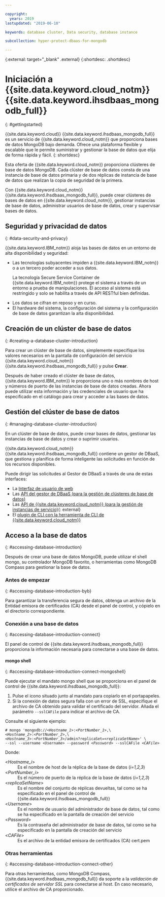 ```yaml
---

copyright:
  years: 2019
lastupdated: "2019-06-10"

keywords: database cluster, Data security, database instance

subcollection: hyper-protect-dbaas-for-mongodb

---
```


{:external: target="_blank" .external}
{:shortdesc: .shortdesc}

# Iniciación a {{site.data.keyword.cloud_notm}} {{site.data.keyword.ihsdbaas_mongodb_full}}
{: #gettingstarted}

{{site.data.keyword.cloud}} {{site.data.keyword.ihsdbaas_mongodb_full}} es un servicio de {{site.data.keyword.cloud_notm}} que proporciona bases de datos MongoDB bajo demanda. Ofrece una plataforma flexible y escalable que le permite suministrar y gestionar la base de datos que elija de forma rápida y fácil.
{: shortdesc}

Esta oferta de {{site.data.keyword.cloud_notm}} proporciona clústeres de base de datos MongoDB. Cada clúster de base de datos consta de una instancia de base de datos primaria y de dos réplicas de instancia de base de datos que realizan la copia de seguridad de la primera.

Con {{site.data.keyword.cloud_notm}} {{site.data.keyword.ihsdbaas_mongodb_full}}, puede crear clústeres de bases de datos en {{site.data.keyword.cloud_notm}}, gestionar instancias de base de datos, administrar usuarios de base de datos, crear y supervisar bases de datos.

## Seguridad y privacidad de datos
{: #data-security-and-privacy}

{{site.data.keyword.IBM_notm}} aloja las bases de datos en un entorno de alta disponibilidad y seguridad:
<ul>
<li>Las tecnologías subyacentes impiden a {{site.data.keyword.IBM_notm}} o a un tercero poder acceder a sus datos.
<p>La tecnología Secure Service Container de {{site.data.keyword.IBM_notm}} protege el sistema a través de un entorno a prueba de manipulaciones. El acceso al sistema está restringido y solo se habilita a través de API RESTful bien definidas.</p></li>
<li>Los datos se cifran en reposo y en curso.</li>
<li>El hardware del sistema, la configuración del sistema y la configuración de base de datos garantizan la alta disponibilidad.</li>
</ul>

<!--
For more information, watch:

- [Data security and privacy using {{site.data.keyword.cloud_notm}} {{site.data.keyword.ihsdbaas_full}} - English version](https://www.youtube.com/watch?v=__IBP727IL8){: external}
- [Data security and privacy using {{site.data.keyword.cloud_notm}} {{site.data.keyword.ihsdbaas_full}} - Chinese version](https://v.youku.com/v_show/id_XMzc3ODQzMzYwMA==.html){: external}
-->

## Creación de un clúster de base de datos
{: #creating-a-database-cluster-introduction}

Para crear un clúster de base de datos, simplemente especifique los valores necesarios en la pantalla de configuración del servicio {{site.data.keyword.cloud_notm}} {{site.data.keyword.ihsdbaas_mongodb_full}} y pulse **Crear**.

Después de haber creado el clúster de base de datos, {{site.data.keyword.IBM_notm}} le proporciona uno o más nombres de host y números de puerto de las instancias de base de datos creadas. Ahora puede utilizar esta información y las credenciales de usuario que ha especificado en el catálogo para crear y acceder a las bases de datos.

## Gestión del clúster de base de datos
{: #managing-database-cluster-introduction}

En un clúster de base de datos, puede crear bases de datos, gestionar las instancias de base de datos y crear o suprimir usuarios.

{{site.data.keyword.cloud_notm}} {{site.data.keyword.ihsdbaas_mongodb_full}} contiene un gestor de DBaaS, que gestiona y planifica de forma inteligente las solicitudes en función de los recursos disponibles.

Puede dirigir las solicitudes al Gestor de DBaaS a través de una de estas interfaces:

- La [Interfaz de usuario de web](/docs/services/hyper-protect-dbaas-for-mongodb?topic=hyper-protect-dbaas-for-mongodb-dbaas_webui_service)
- Las [API del gestor de DBaaS (para la gestión de clústeres de base de datos)](/docs/services/hyper-protect-dbaas-for-mongodb?topic=hyper-protect-dbaas-for-mongodb-gen_inst_mgr_apis)
- Las [API de {{site.data.keyword.cloud_notm}} (para la gestión de instancias de servicio)](https://{DomainName}/apidocs/hyperp-dbaas){: external}
- El [plugin de CLI con la herramienta de CLI de {{site.data.keyword.cloud_notm}}](/docs/services/hyper-protect-dbaas-for-mongodb?topic=hyper-protect-dbaas-for-mongodb-install-ibm-cli)

## Acceso a la base de datos
{: #accessing-database-introduction}

Después de crear una base de datos MongoDB, puede utilizar el shell mongo, su controlador MongoDB favorito, o herramientas como MongoDB Compass para gestionar la base de datos.

### Antes de empezar
{: #accessing-database-introduction-byb}

Para garantizar la transferencia segura de datos, obtenga un archivo de la Entidad emisora de certificados (CA) desde el panel de control, y cópielo en el directorio correspondiente.

### Conexión a una base de datos
{: #accessing-database-introduction-connect}

El panel de control de {{site.data.keyword.ihsdbaas_mongodb_full}} proporciona la información necesaria para conectarse a una base de datos.

#### mongo shell
{: #accessing-database-introduction-connect-mongoshell}

Puede ejecutar el mandato mongo shell que se proporciona en el panel de control de {{site.data.keyword.ihsdbaas_mongodb_full}}:

1. Pulse el icono situado junto al mandato para copiarlo en el portapapeles.
2. Si la conexión de datos segura falla con un error de SSL, especifique el archivo de CA obtenido para validar el certificado del servidor. Añada el parámetro `--sslCAFile` para indicar el archivo de CA.

Consulte el siguiente ejemplo:

<pre><code class="hljs"># mongo 'mongodb:/&sol;&lt;<em>Hostname_1</em>&gt;&colon;&lt;<em>PortNumber_1</em>&gt;,\
&lt;<em>Hostname_2</em>&gt;&colon;&lt;<em>PortNumber_2</em>&gt;,\
&lt;<em>Hostname_3</em>&gt;&colon;&lt;<em>PortNumber_3</em>&gt;/admin?replicaSet=&lt;<em>replicaSetName</em>&gt;' \
--ssl --username &lt;<em>Username</em>&gt; --password &lt;<em>Password</em>&gt; --sslCAFile &lt;<em>CAFile</em>&gt;</code></pre>

Donde:
<dl>
  <dt> &lt;<em>Hostname_i</em>&gt; </dt>
    <dd> Es el nombre de host de la réplica de la base de datos (<em>i=1,2,3</em>) </dd>
  <dt> &lt;<em>PortNumber_i</em>&gt; </dt>
    <dd> Es el número de puerto de la réplica de la base de datos (<em>i=1,2,3</em>) </dd>
  <dt> &lt;<em>replicaSetName</em>&gt; </dt>
    <dd> Es el nombre del conjunto de réplicas devueltas, tal como se ha especificado en el panel de control de {{site.data.keyword.ihsdbaas_mongodb_full}} </dd>
  <dt> &lt;<em>Username</em>&gt; </dt>
    <dd> Es el nombre de usuario del administrador de base de datos, tal como se ha especificado en la pantalla de creación del servicio </dd>
  <dt> &lt;<em>Password</em>&gt; </dt>
    <dd> Es la contraseña del administrador de base de datos, tal como se ha especificado en la pantalla de creación del servicio </dd>
  <dt> &lt;<em>CAFile</em>&gt; </dt>
    <dd> Es el archivo de la entidad emisora de certificados (CA) cert.pem </dd>
</dl>


### Otras herramientas
{: #accessing-database-introduction-connect-other}

Para otras herramientas, como MongoDB Compass, {{site.data.keyword.ihsdbaas_mongodb_full}} da soporte a la *validación de certificados de servidor SSL* para conectarse al host. En caso necesario, utilice el archivo de CA proporcionado.
